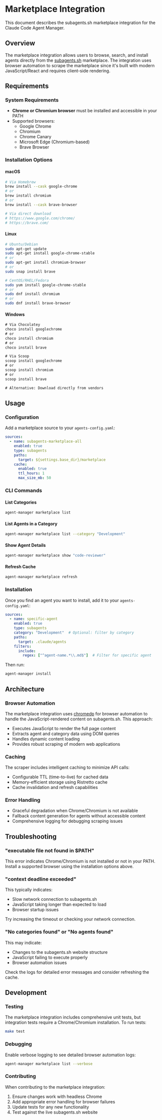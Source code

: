 # Marketplace Integration

This document describes the subagents.sh marketplace integration for the Claude Code Agent Manager.

## Overview

The marketplace integration allows users to browse, search, and install agents directly from the [subagents.sh](https://subagents.sh) marketplace. The integration uses browser automation to scrape the marketplace since it's built with modern JavaScript/React and requires client-side rendering.

## Requirements

### System Requirements

- **Chrome or Chromium browser** must be installed and accessible in your PATH
- Supported browsers:
  - Google Chrome
  - Chromium
  - Chrome Canary
  - Microsoft Edge (Chromium-based)
  - Brave Browser

### Installation Options

#### macOS

```bash
# Via Homebrew
brew install --cask google-chrome
# or
brew install chromium
# or
brew install --cask brave-browser

# Via direct download
# https://www.google.com/chrome/
# https://brave.com/
```

#### Linux

```bash
# Ubuntu/Debian
sudo apt-get update
sudo apt-get install google-chrome-stable
# or
sudo apt-get install chromium-browser
# or
sudo snap install brave

# CentOS/RHEL/Fedora
sudo yum install google-chrome-stable
# or
sudo dnf install chromium
# or
sudo dnf install brave-browser
```

#### Windows

```cmd
# Via Chocolatey
choco install googlechrome
# or
choco install chromium
# or
choco install brave

# Via Scoop
scoop install googlechrome
# or
scoop install chromium
# or
scoop install brave

# Alternative: Download directly from vendors
```

## Usage

### Configuration

Add a marketplace source to your `agents-config.yaml`:

```yaml
sources:
  - name: subagents-marketplace-all
    enabled: true
    type: subagents
    paths:
      target: ${settings.base_dir}/marketplace
    cache:
      enabled: true
      ttl_hours: 1
      max_size_mb: 50
```

### CLI Commands

#### List Categories

```bash
agent-manager marketplace list
```

#### List Agents in a Category

```bash
agent-manager marketplace list --category "Development"
```


#### Show Agent Details

```bash
agent-manager marketplace show "code-reviewer"
```

#### Refresh Cache

```bash
agent-manager marketplace refresh
```

### Installation

Once you find an agent you want to install, add it to your `agents-config.yaml`:

```yaml
sources:
  - name: specific-agent
    enabled: true
    type: subagents
    category: "Development"  # Optional: filter by category
    paths:
      target: .claude/agents
    filters:
      include:
        regex: ["^agent-name.*\\.md$"]  # Filter for specific agent
```

Then run:

```bash
agent-manager install
```

## Architecture

### Browser Automation

The marketplace integration uses [chromedp](https://github.com/chromedp/chromedp) for browser automation to handle the JavaScript-rendered content on subagents.sh. This approach:

- Executes JavaScript to render the full page content
- Extracts agent and category data using DOM queries
- Handles dynamic content loading
- Provides robust scraping of modern web applications

### Caching

The scraper includes intelligent caching to minimize API calls:

- Configurable TTL (time-to-live) for cached data
- Memory-efficient storage using Ristretto cache
- Cache invalidation and refresh capabilities

### Error Handling

- Graceful degradation when Chrome/Chromium is not available
- Fallback content generation for agents without accessible content
- Comprehensive logging for debugging scraping issues

## Troubleshooting

### "executable file not found in $PATH"

This error indicates Chrome/Chromium is not installed or not in your PATH. Install a supported browser using the installation options above.

### "context deadline exceeded"

This typically indicates:

- Slow network connection to subagents.sh
- JavaScript taking longer than expected to load
- Browser startup issues

Try increasing the timeout or checking your network connection.

### "No categories found" or "No agents found"

This may indicate:

- Changes to the subagents.sh website structure
- JavaScript failing to execute properly
- Browser automation issues

Check the logs for detailed error messages and consider refreshing the cache.

## Development

### Testing

The marketplace integration includes comprehensive unit tests, but integration tests require a Chrome/Chromium installation. To run tests:

```bash
make test
```

### Debugging

Enable verbose logging to see detailed browser automation logs:

```bash
agent-manager marketplace list --verbose
```

### Contributing

When contributing to the marketplace integration:

1. Ensure changes work with headless Chrome
2. Add appropriate error handling for browser failures
3. Update tests for any new functionality
4. Test against the live subagents.sh website
